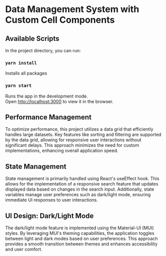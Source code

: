 # Data Management System with Custom Cell Components

## Available Scripts

In the project directory, you can run:
### `yarn install`

Installs all packages

### `yarn start`

Runs the app in the development mode.\
Open [http://localhost:3000](http://localhost:3000) to view it in the browser.

## Performance Management

To optimize performance, this project utilizes a data grid that efficiently handles large datasets. Key features like sorting and filtering are supported by the data grid, allowing for responsive user interactions without significant delays. This approach minimizes the need for custom implementations, enhancing overall application speed.

## State Management

State management is primarily handled using React's useEffect hook. This allows for the implementation of a responsive search feature that updates displayed data based on changes in the search input. Additionally, state variables manage user preferences such as dark/light mode, ensuring immediate UI responses to user interactions.

## UI Design: Dark/Light Mode
The dark/light mode feature is implemented using the Material-UI (MUI) styles. By leveraging MUI's theming capabilities, the application toggles between light and dark modes based on user preferences. This approach provides a smooth transition between themes and enhances accessibility and user comfort.

